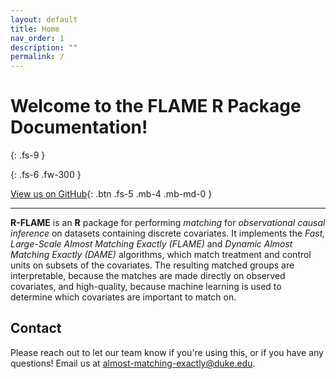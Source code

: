 ```yaml
---
layout: default
title: Home
nav_order: 1
description: ""
permalink: /
---
```


# Welcome to the FLAME R Package Documentation!
{: .fs-9 }

{: .fs-6 .fw-300 }

[View us on GitHub](https://github.com/almost-matching-exactly/R-FLAME){: .btn .fs-5 .mb-4 .mb-md-0 }

---

**R-FLAME** is an **R** package for performing *matching* for *observational causal inference* on datasets containing discrete covariates. It implements the *Fast, Large-Scale Almost Matching Exactly (FLAME)* and *Dynamic Almost Matching Exactly (DAME)* algorithms, which match treatment and control units on subsets of the covariates. The resulting matched groups are interpretable, because the matches are made directly on observed covariates, and high-quality, because machine learning is used to determine which covariates are important to match on.

## Contact
Please reach out to let our team know if you're using this, or if you have any questions! Email us at 
<a href="mailto:almost-matching-exactly@duke.edu">almost-matching-exactly@duke.edu</a>.
